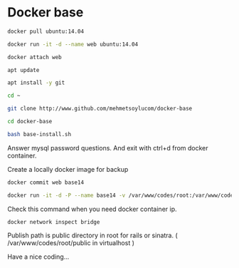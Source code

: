 # Docker base

```bash
docker pull ubuntu:14.04 

docker run -it -d --name web ubuntu:14.04

docker attach web

apt update

apt install -y git

cd ~

git clone http://www.github.com/mehmetsoylucom/docker-base

cd docker-base

bash base-install.sh
```

Answer mysql password questions. And exit with ctrl+d from docker container. 
  
Create a locally docker image for backup

```bash 
docker commit web base14

docker run -it -d -P --name base14 -v /var/www/codes/root:/var/www/codes/root base14
```

Check this command when you need docker container ip. 

```bash
docker network inspect bridge
```

Publish path is public directory in root for rails or sinatra. ( /var/www/codes/root/public in virtualhost )

Have a nice coding...

